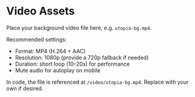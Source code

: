 # Video Assets

Place your background video file here, e.g. `utopia-bg.mp4`.

Recommended settings:
- Format: MP4 (H.264 + AAC)
- Resolution: 1080p (provide a 720p fallback if needed)
- Duration: short loop (10–20s) for performance
- Mute audio for autoplay on mobile

In code, the file is referenced at `/video/utopia-bg.mp4`. Replace with your own if desired.



